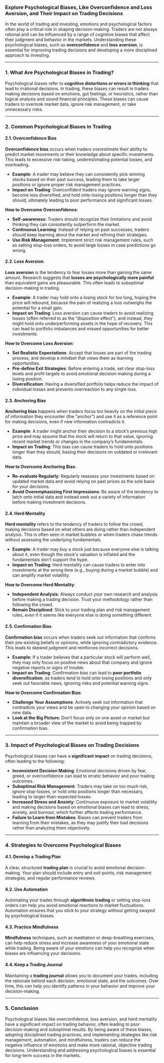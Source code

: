### Explore Psychological Biases, Like Overconfidence and Loss Aversion, and Their Impact on Trading Decisions

In the world of trading and investing, emotions and psychological factors often play a critical role in shaping decision-making. Traders are not always rational and can be influenced by a range of cognitive biases that affect their judgment and behavior in the markets. Understanding these psychological biases, such as **overconfidence** and **loss aversion**, is essential for improving trading decisions and developing a more disciplined approach to investing.

---

### 1. **What Are Psychological Biases in Trading?**

Psychological biases refer to **cognitive distortions or errors in thinking** that lead to irrational decisions. In trading, these biases can result in traders making decisions based on emotions, gut feelings, or heuristics, rather than logical analysis and sound financial principles. These biases can cause traders to overlook market data, ignore risk management, or take unnecessary risks.

---

### 2. **Common Psychological Biases in Trading**

#### **2.1. Overconfidence Bias**

**Overconfidence bias** occurs when traders overestimate their ability to predict market movements or their knowledge about specific investments. This leads to excessive risk-taking, underestimating potential losses, and overtrading.

- **Example**: A trader may believe they can consistently pick winning stocks based on their past success, leading them to take larger positions or ignore proper risk management practices.
- **Impact on Trading**: Overconfident traders may ignore warning signs, become less diversified, and hold onto losing positions longer than they should, ultimately leading to poor performance and significant losses.

**How to Overcome Overconfidence**:
- **Self-awareness**: Traders should recognize their limitations and avoid thinking they can consistently outperform the market.
- **Continuous Learning**: Instead of relying on past successes, traders should keep learning about the market and refining their strategies.
- **Use Risk Management**: Implement strict risk management rules, such as setting stop-loss orders, to avoid large losses in case predictions go wrong.

#### **2.2. Loss Aversion**

**Loss aversion** is the tendency to fear losses more than gaining the same amount. Research suggests that **losses are psychologically more painful** than equivalent gains are pleasurable. This often leads to suboptimal decision-making in trading.

- **Example**: A trader may hold onto a losing stock for too long, hoping the price will rebound, because the pain of realizing a loss outweighs the potential for a small gain.
- **Impact on Trading**: Loss aversion can cause traders to avoid realizing losses (often referred to as the “disposition effect”), and instead, they might hold onto underperforming assets in the hope of recovery. This can lead to portfolio imbalances and missed opportunities for better investments.

**How to Overcome Loss Aversion**:
- **Set Realistic Expectations**: Accept that losses are part of the trading process, and develop a mindset that views them as learning opportunities.
- **Pre-define Exit Strategies**: Before entering a trade, set clear stop-loss levels and profit targets to avoid emotional decision-making during a losing position.
- **Diversification**: Having a diversified portfolio helps reduce the impact of individual losses and prevents overreaction to any single loss.

#### **2.3. Anchoring Bias**

**Anchoring bias** happens when traders focus too heavily on the initial piece of information they encounter (the "anchor") and use it as a reference point for making decisions, even if new information contradicts it.

- **Example**: A trader might anchor their decision to a stock’s previous high price and may assume that the stock will return to that value, ignoring recent market trends or changes in the company’s fundamentals.
- **Impact on Trading**: This bias can cause traders to hold onto positions longer than they should, basing their decisions on outdated or irrelevant data.

**How to Overcome Anchoring Bias**:
- **Re-evaluate Regularly**: Regularly reassess your investments based on updated market data and avoid relying on past prices as the sole basis for your decisions.
- **Avoid Overemphasizing First Impressions**: Be aware of the tendency to latch onto initial data and instead seek out a variety of information before making investment decisions.

#### **2.4. Herd Mentality**

**Herd mentality** refers to the tendency of traders to follow the crowd, making decisions based on what others are doing rather than independent analysis. This is often seen in market bubbles or when traders chase trends without assessing the underlying fundamentals.

- **Example**: A trader may buy a stock just because everyone else is talking about it, even though the stock's valuation is inflated and the fundamentals don't support the hype.
- **Impact on Trading**: Herd mentality can cause traders to enter into investments at the wrong time (e.g., buying during a market bubble) and can amplify market volatility.

**How to Overcome Herd Mentality**:
- **Independent Analysis**: Always conduct your own research and analysis before making a trading decision. Trust your methodology rather than following the crowd.
- **Remain Disciplined**: Stick to your trading plan and risk management rules, even if it seems like everyone else is doing something different.

#### **2.5. Confirmation Bias**

**Confirmation bias** occurs when traders seek out information that confirms their pre-existing beliefs or opinions, while ignoring contradictory evidence. This leads to skewed judgment and reinforces incorrect decisions.

- **Example**: If a trader believes that a particular stock will perform well, they may only focus on positive news about that company and ignore negative reports or signs of trouble.
- **Impact on Trading**: Confirmation bias can lead to **poor portfolio diversification**, as traders tend to hold onto losing positions and only seek out favorable news, ignoring risks and potential warning signs.

**How to Overcome Confirmation Bias**:
- **Challenge Your Assumptions**: Actively seek out information that contradicts your views and be open to changing your opinion based on new data.
- **Look at the Big Picture**: Don’t focus only on one asset or market but maintain a broader view of the market to avoid being trapped by confirmation bias.

---

### 3. **Impact of Psychological Biases on Trading Decisions**

Psychological biases can have a **significant impact** on trading decisions, often leading to the following:

- **Inconsistent Decision Making**: Emotional decisions driven by fear, greed, or overconfidence can lead to erratic behavior and poor trading outcomes.
- **Suboptimal Risk Management**: Traders may take on too much risk, ignore stop-losses, or hold onto positions longer than necessary, leading to larger-than-expected losses.
- **Increased Stress and Anxiety**: Continuous exposure to market volatility and making decisions based on emotional biases can lead to stress, anxiety, and burnout, which further affects trading performance.
- **Failure to Learn from Mistakes**: Biases can prevent traders from learning from their mistakes, as they may justify their bad decisions rather than analyzing them objectively.

---

### 4. **Strategies to Overcome Psychological Biases**

#### **4.1. Develop a Trading Plan**

A clear, structured **trading plan** is crucial to avoid emotional decision-making. Your plan should include entry and exit points, risk management strategies, and regular performance reviews.

#### **4.2. Use Automation**

Automating your trades through **algorithmic trading** or setting stop-loss orders can help you avoid emotional reactions to market fluctuations. Automation ensures that you stick to your strategy without getting swayed by psychological biases.

#### **4.3. Practice Mindfulness**

**Mindfulness** techniques, such as meditation or deep-breathing exercises, can help reduce stress and increase awareness of your emotional state while trading. Being aware of your emotions can help you recognize when biases are influencing your decisions.

#### **4.4. Keep a Trading Journal**

Maintaining a **trading journal** allows you to document your trades, including the rationale behind each decision, emotional state, and the outcomes. Over time, this can help you identify patterns in your behavior and improve your decision-making.

---

### 5. **Conclusion**

Psychological biases like overconfidence, loss aversion, and herd mentality have a significant impact on trading behavior, often leading to poor decision-making and suboptimal results. By being aware of these biases, adopting disciplined trading practices, and implementing strategies like risk management, automation, and mindfulness, traders can reduce the negative influence of emotions and make more rational, objective trading decisions. Understanding and addressing psychological biases is essential for long-term success in the markets.